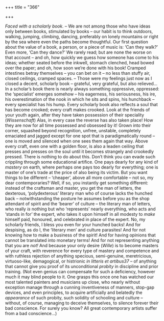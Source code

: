 +++
title = "366"

+++

*Faced with a scholarly book.* – We are not among those who have ideas only between books, stimulated by books – our habit is to think outdoors, walking, jumping, climbing, dancing, preferably on lonely mountains or right by the sea where even the paths become thoughtful. Our first question about the value of a book, a person, or a piece of music is: ‘Can they walk?’ Even more, ‘Can they dance?’ We rarely read; but are none the worse on that account – and oh, how quickly we guess how someone has come to his ideas; whether seated before the inkwell, stomach clenched, head bowed over the paper; and oh, how soon we’re done with his book\! Cramped intestines betray themselves – you can bet on it – no less than stuffy air, closed ceilings, cramped spaces. – Those were my feelings just now as I closed a decent, scholarly book – grateful, very grateful, but also relieved... In a scholar’s book there is nearly always something oppressive, oppressed: the ‘specialist’ emerges somehow – his eagerness, his seriousness, his ire, his overestimation of the nook in which he sits and spins, his hunchback – every specialist has his hump. Every scholarly book also reflects a soul that has become crooked; every craft makes crooked. Look at the friends of your youth again, after they have taken possession of their speciality \(*Wissenschaft*\) Alas, in every case the reverse has also taken place\! How they are now for all time possessed and obsessed by it\! Grown into their corner, squashed beyond recognition, unfree, unstable, completely emaciated and jagged except for one spot that is paradigmatically round – one is moved and silenced when one sees them again that way. Above every craft, even one with a golden floor, is also a leaden ceiling that presses and presses on the soul until it becomes strangely and crookedly pressed. There is nothing to do about this. Don’t think you can evade such crippling through some educational artifice. One pays dearly for any kind of *mastery* on earth, where perhaps one pays too dearly for everything; one is master of one’s trade at the price of also being its victim. But you want things to be different – ‘cheaper’, above all more comfortable – not so, my dear contemporaries? Well, if so, you instantly get something different: instead of the craftsman and master, you get the man of letters, the dexterous, ‘polydexterous’ literary man who of course lacks the hunched back – notwithstanding the posture he assumes before you as the shop attendant of spirit and the ‘bearer’ of culture – the literary man of letters, who really *is* nothing but who ‘represents’ nearly everything, who acts and ‘stands in for’ the expert, who takes it upon himself in all modesty to *make* himself paid, honoured, and celebrated in place of the expert. No, my scholarly friends, I bless you even for your hunched backs\! And for despising, as do I, the ‘literary men’ and culture parasites\! And for not knowing how to make a business of the spirit\! And for having opinions that cannot be translated into monetary terms\! And for not representing anything that you are *not\!* And because your only desire \(*Wille*\) is to become masters of your craft, with reverence for every type of mastery and competence and with ruthless rejection of anything specious, semi-genuine, meretricious, virtuoso-like, demagogical, or histrionic *in litteris et artibus37* – of anything that cannot give you proof of its unconditional *probity* in discipline and prior training. \(Not even genius can compensate for such a deficiency, however much it may blind people to it. One grasps this once one has watched our most talented painters and musicians up close, who nearly without exception manage through a cunning inventiveness of manners, stop-gap devices, and even principles, to acquire artificially and belatedly the *appearance* of such probity, such solidity of schooling and culture – without, of course, managing to deceive themselves, to silence forever their bad conscience. For surely you know? All great contemporary artists suffer from a bad conscience...\)


